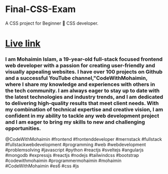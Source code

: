 # Final-CSS-Exam
A CSS project for Beginner 🔰 CSS developer. 
# [Live link](https://codewithmohaimin.github.io/Final-CSS-Exam/)


### I am Mohaimin Islam, a 19-year-old full-stack focused frontend web developer with a passion for creating user-friendly and visually appealing websites. I have over 100 projects on Github and a successful YouTube channel,"CodeWithMohaimin, where I share my knowledge and experiences with others in the tech community. I am always eager to stay up to date with the latest technologies and industry trends, and I am dedicated to delivering high-quality results that meet client needs. With my combination of technical expertise and creative vision, I am confident in my ability to tackle any web development project and I am eager to bring my skills to new and challenging opportunities.


@CodeWithMohaimin #frontend #frontenddeveloper #mernstack #fullstack #fullstackwebdevelopment #programming #web #webdevelopment #problemsolving #javascript #python #reactjs #sveltejs #angularjs #mongodb #expressjs #reactjs #nodejs #tailwindcss #bootstrap #codewithmohaimin #programmermohaimin #mohaimin #CodeWithMohaimin #es6 #css #js

